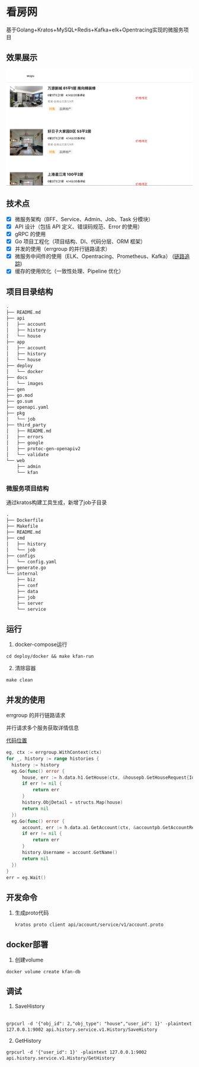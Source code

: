 # 看房网

基于Golang+Kratos+MySQL+Redis+Kafka+elk+Opentracing实现的微服务项目

## 效果展示

![](./docs/images/house-list.png)

## 技术点

- [x] 微服务架构（BFF、Service、Admin、Job、Task 分模块）
- [x] API 设计（包括 API 定义、错误码规范、Error 的使用）
- [x] gRPC 的使用
- [x] Go 项目工程化（项目结构、DI、代码分层、ORM 框架）
- [x] 并发的使用（errgroup 的并行链路请求）
- [x] 微服务中间件的使用（ELK、Opentracing、Prometheus、Kafka） ([链路追踪](./docs/链路追踪.md))
- [x] 缓存的使用优化（一致性处理、Pipeline 优化）

## 项目目录结构

```
.
├── README.md
├── api
│   ├── account 
│   ├── history
│   └── house
├── app
│   ├── account
│   ├── history
│   └── house
├── deploy
│   └── docker
├── docs
│   └── images
├── gen
├── go.mod
├── go.sum
├── openapi.yaml
├── pkg
│   └── job
├── third_party
│   ├── README.md
│   ├── errors
│   ├── google
│   ├── protoc-gen-openapiv2
│   └── validate
└── web
    ├── admin
    └── kfan
```

### 微服务项目结构

通过kratos构建工具生成，新增了job子目录

```
.
├── Dockerfile
├── Makefile
├── README.md
├── cmd
│   ├── history
│   └── job
├── configs
│   └── config.yaml
├── generate.go
└── internal
    ├── biz
    ├── conf
    ├── data
    ├── job 
    ├── server
    └── service
```

## 运行

1. docker-compose运行

```shell
cd deploy/docker && make kfan-run
```

2. 清除容器

```shell
make clean
```

## 并发的使用

errgroup 的并行链路请求

并行请求多个服务获取详情信息

[代码位置](https://github.com/starryrbs/kfan/blob/master/app/history/service/internal/data/history.go#L73)
```go
eg, ctx := errgroup.WithContext(ctx)
for _, history := range histories {
  history := history
  eg.Go(func() error {
      house, err := h.data.h1.GetHouse(ctx, &housepb.GetHouseRequest{Id: history.ObjId})
      if err != nil {
          return err
      }
      history.ObjDetail = structs.Map(house)
      return nil
  })
  eg.Go(func() error {
      account, err := h.data.a1.GetAccount(ctx, &accountpb.GetAccountRequest{Id: int32(history.UserId)})
      if err != nil {
          return err
      }
      history.Username = account.GetName()
      return nil
  })
}
err = eg.Wait()
```


## 开发命令

1. 生成proto代码

    ```shell
    kratos proto client api/account/service/v1/account.proto
    ```

## docker部署

1. 创建volume

```shell
docker volume create kfan-db
```

## 调试

1. SaveHistory
```shell

grpcurl -d '{"obj_id": 2,"obj_type": "house","user_id": 1}' -plaintext 127.0.0.1:9002 api.history.service.v1.History/SaveHistory
```

2. GetHistory

```shell
grpcurl -d '{"user_id": 1}' -plaintext 127.0.0.1:9002 api.history.service.v1.History/GetHistory
```